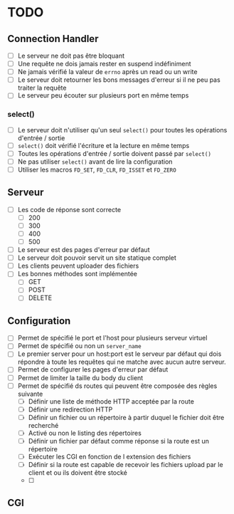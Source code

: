 # TODO

## Connection Handler

- [ ] Le serveur ne doit pas être bloquant
- [ ] Une requête ne dois jamais rester en suspend indéfiniment
- [ ] Ne jamais vérifié la valeur de `errno` après un read ou un write
- [ ] Le serveur doit retourner les bons messages d'erreur si il ne peu pas traiter la requête
- [ ] Le serveur peu écouter sur plusieurs port en même temps

### select()

- [ ] Le serveur doit n'utiliser qu'un seul `select()` pour toutes les opérations d'entrée / sortie
- [ ] `select()` doit vérifié l'écriture et la lecture en même temps
- [ ] Toutes les opérations d'entrée / sortie doivent passé par `select()`
- [ ] Ne pas utiliser `select()` avant de lire la configuration
- [ ] Utiliser les macros `FD_SET`, `FD_CLR`, `FD_ISSET` et `FD_ZERO`

## Serveur

- [ ] Les code de réponse sont correcte
  - [ ] 200
  - [ ] 300
  - [ ] 400
  - [ ] 500
- [ ] Le serveur est des pages d'erreur par défaut
- [ ] Le serveur doit pouvoir servit un site statique complet
- [ ] Les clients peuvent uploader des fichiers
- [ ] Les bonnes méthodes sont implémentée
  - [ ] GET
  - [ ] POST
  - [ ] DELETE

## Configuration

- [ ] Permet de spécifié le port et l'host pour plusieurs serveur virtuel
- [ ] Permet de spécifié ou non un `server_name`
- [ ] Le premier server pour un host:port est le serveur par défaut qui dois répondre à toute les requêtes qui ne matche avec aucun autre serveur.
- [ ] Permet de configurer les pages d'erreur par défaut
- [ ] Permet de limiter la taille du body du client
- [ ] Permet de spécifié ds routes qui peuvent être composée des règles suivante
  - [ ] Définir une liste de méthode HTTP acceptée par la route
  - [ ] Définir une redirection HTTP
  - [ ] Définir un fichier ou un répertoire à partir duquel le fichier doit être recherché
  - [ ] Activé ou non le listing des répertoires
  - [ ] Définir un fichier par défaut comme réponse si la route est un répertoire
  - [ ] Exécuter les CGI en fonction de l extension des fichiers
  - [ ] Définir si la route est capable de recevoir les fichiers upload par le client et ou ils doivent être stocké
  - [ ]

## CGI
